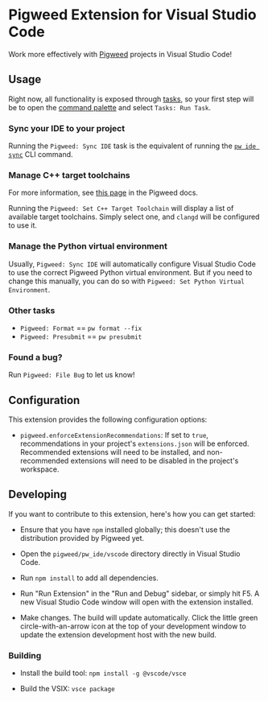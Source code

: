 # Pigweed Extension for Visual Studio Code

Work more effectively with [Pigweed](https://pigweed.dev) projects in Visual
Studio Code!

## Usage

Right now, all functionality is exposed through [tasks](https://code.visualstudio.com/docs/editor/tasks),
so your first step will be to open the [command palette](https://code.visualstudio.com/docs/getstarted/userinterface#_command-palette)
and select `Tasks: Run Task`.

### Sync your IDE to your project

Running the `Pigweed: Sync IDE` task is the equivalent of running the
[`pw ide sync`](https://pigweed.dev/pw_ide/#sync) CLI command.

### Manage C++ target toolchains

For more information, see [this page](https://pigweed.dev/docs/editors.html#c-c)
in the Pigweed docs.

Running the `Pigweed: Set C++ Target Toolchain` will display a list of available
target toolchains. Simply select one, and `clangd` will be configured to use it.

### Manage the Python virtual environment

Usually, `Pigweed: Sync IDE` will automatically configure Visual Studio Code to
use the correct Pigweed Python virtual environment. But if you need to change
this manually, you can do so with `Pigweed: Set Python Virtual Environment`.

### Other tasks

- `Pigweed: Format` == `pw format --fix`
- `Pigweed: Presubmit` == `pw presubmit`

### Found a bug?

Run `Pigweed: File Bug` to let us know!

## Configuration

This extension provides the following configuration options:

- `pigweed.enforceExtensionRecommendations`: If set to `true`, recommendations
  in your project's `extensions.json` will be enforced. Recommended extensions
  will need to be installed, and non-recommended extensions will need to be
  disabled in the project's workspace.

## Developing

If you want to contribute to this extension, here's how you can get started:

- Ensure that you have `npm` installed globally; this doesn't use the
  distribution provided by Pigweed yet.

- Open the `pigweed/pw_ide/vscode` directory directly in Visual Studio Code.

- Run `npm install` to add all dependencies.

- Run "Run Extension" in the "Run and Debug" sidebar, or simply hit F5. A new
  Visual Studio Code window will open with the extension installed.

- Make changes. The build will update automatically. Click the little green
  circle-with-an-arrow icon at the top of your development window to update
  the extension development host with the new build.

### Building

- Install the build tool: `npm install -g @vscode/vsce`

- Build the VSIX: `vsce package`
